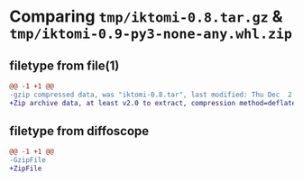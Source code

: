 # Comparing `tmp/iktomi-0.8.tar.gz` & `tmp/iktomi-0.9-py3-none-any.whl.zip`

## filetype from file(1)

```diff
@@ -1 +1 @@
-gzip compressed data, was "iktomi-0.8.tar", last modified: Thu Dec  2 14:14:38 2021, max compression
+Zip archive data, at least v2.0 to extract, compression method=deflate
```

## filetype from diffoscope

```diff
@@ -1 +1 @@
-GzipFile
+ZipFile
```

